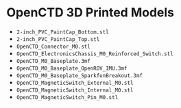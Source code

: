 # OpenCTD 3D Printed Models


- `2-inch_PVC_PaintCap_Bottom.stl`
- `2-inch_PVC_PaintCap_Top.stl`
- `OpenCTD_Connector_M0.stl`
- `OpenCTD_ElectronicsChassis_M0_Reinforced_Switch.stl`
- `OpenCTD_M0_Baseplate.3mf`
- `OpenCTD_M0_Baseplate_OpenROV_IMU.3mf`
- `OpenCTD_M0_Baseplate_SparkfunBreakout.3mf`
- `OpenCTD_MagneticSwitch_External_M0.stl`
- `OpenCTD_MagneticSwitch_Internal_M0.stl`
- `OpenCTD_MagneticSwitch_Pin_M0.stl`
